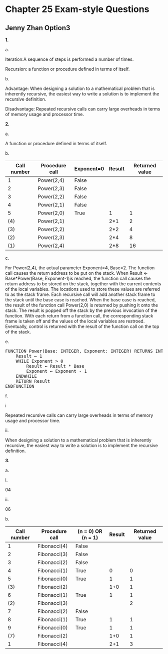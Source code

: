 ﻿# Chapter 25 Exam-style Questions
## Jenny Zhan Option3

**1.**

a.

Iteration:A sequence of steps is performed a number of times.

Recursion: a function or procedure defined in terms of itself.

b.

Advantage: When designing a solution to a mathematical problem that is inherently recursive, the easiest way to write a solution is to implement the recursive definition.

Disadvantage: Repeated recursive calls can carry large overheads in terms of memory usage and processor time.

**2.**

a.

A function or procedure defined in terms of itself.

b.
 
| Call number	| Procedure call	|Exponent=0	| Result	|Returned value	|
| - |---| --|---|----|
| 1             | Power(2,4)		|False		|		|		|
| 2             | Power(2,3)            |False		|		|		|
| 3             | Power(2,2)		|False		|		|		|
| 4             | Power(2,1)		|False		|		|		|
| 5             | Power(2,0)		|True		|1		|1		|
| (4)           | Power(2,1)		|		|2*1		|2		|
| (3)           | Power(2,2)		|		|2*2		|4		|
| (2)           | Power(2,3)		|		|2*4		|8		|
| (1)           | Power(2,4)		|		|2*8		|16		|

c.

For Power(2,4), the actual parameter Exponent=4, Base=2. The function call causes the return address to be put on the stack. When Result ← Base*Power(Base, Exponent-1)is reached, the function call causes the return address to be stored on the stack, together with the current contents of the local variables. The locations used to store these values are referred to as the stack frame. Each recursive call will add another stack frame to the stack until the base case is reached. When the base case is reached, the result of the function call Power(2,0) is returned by pushing it onto the stack. The result is popped off the stack by the previous invocation of the function. With each return from a function call, the corresponding stack frame is taken off and the values of the local variables are restroed. Eventually, control is returned with the result of the function call on the top of the stack.

e.

<pre>
FUNCTION Power(Base: INTEGER, Exponent: INTEGER) RETURNS INTEGER
	Result ← 1
	WHILE Exponent > 0
		Result ← Result * Base
		Exponent ← Exponent - 1
	ENDWHILE
	RETURN Result
ENDFUNCTION
</pre>

f.

i

Repeated recursive calls can carry large overheads in terms of memory usage and processor time.

ii. 

When designing a solution to a mathematical problem that is inherently recursive, the easiest way to write a solution is to implement the recursive definition.
		


**3.**

a.

i.

04

ii.

06

b.

| Call number	| Procedure call|(n = 0) OR (n = 1)	| Result	|Returned value	|
| - |---| --|---|----|
| 1             | Fibonacci(4)	|False			|		|		|
| 2             | Fibonacci(3)	|False			|		|		|
| 3             | Fibonacci(2)	|False			|		|		|
| 4             | Fibonacci(1)	|True			|0		|0		|
| 5             | Fibonacci(0)	|True			|1		|1		|
| (3)		| Fibonacci(2)	|			|1+0		|1		|
| 6		| Fibonacci(1)	|True			|1		|1		|
| (2)		| Fibonacci(3)	|			|		|2		|
| 7		| Fibonacci(2)	|False			|		|		|
| 8		| Fibonacci(1)	|True			|1		|1		|
| 9		| Fibonacci(0)	|True			|1		|1		|
| (7)		| Fibonacci(2)	|			|1+0		|1		|
| 1		| Fibonacci(4)	|			|2+1		|3		|




